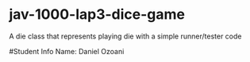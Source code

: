# jav-1000-lap3-dice-game
A die class that represents playing die with a simple runner/tester code


#Student Info
Name: Daniel Ozoani